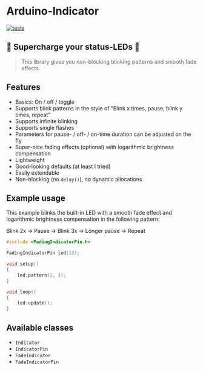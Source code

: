 # Arduino-Indicator

[![tests](https://github.com/tfeldmann/Arduino-Indicator/actions/workflows/tests.yml/badge.svg)](https://github.com/tfeldmann/Arduino-Indicator/actions/workflows/tests.yml)

## 🚨 Supercharge your status-LEDs 🚨

> This library gives you non-blocking blinking patterns and smooth fade effects.

## Features

- Basics: On / off / toggle
- Supports blink patterns in the style of "Blink x times, pause, blink y times, repeat"
- Supports infinite blinking
- Supports single flashes
- Parameters for pause- / off- / on-time duration can be adjusted on the fly
- Super-nice fading effects (optional) with logarithmic brightness compensation
- Lightweight
- Good-looking defaults (at least I tried)
- Easily extendable
- Non-blocking (no `delay()`), no dynamic allocations

## Example usage

This example blinks the built-in LED with a smooth fade effect and logarithmic
brightness compensation in the following pattern:

Blink 2x -> Pause -> Blink 3x -> Longer pause -> Repeat

```C
#include <FadingIndicatorPin.h>

FadingIndicatorPin led(13);

void setup()
{
    led.pattern(2, 3);
}

void loop()
{
    led.update();
}
```

## Available classes

- `Indicator`
- `IndicatorPin`
- `FadeIndicator`
- `FadeIndicatorPin`
